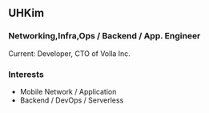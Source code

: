 ## UHKim

### Networking,Infra,Ops / Backend / App. Engineer

Current: Developer, CTO of Volla Inc.

### Interests

- Mobile Network / Application 
- Backend / DevOps / Serverless

